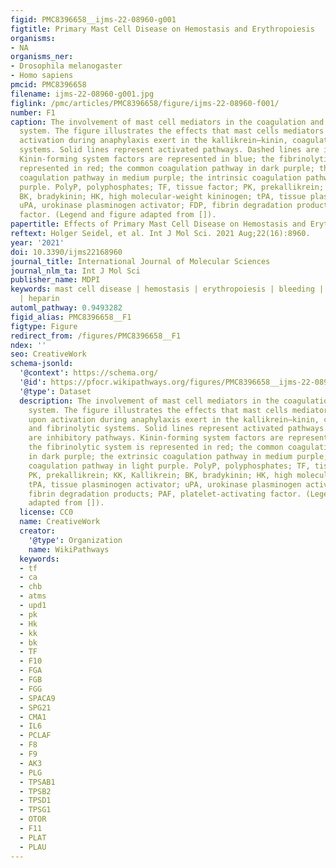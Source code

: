 ```yaml
---
figid: PMC8396658__ijms-22-08960-g001
figtitle: Primary Mast Cell Disease on Hemostasis and Erythropoiesis
organisms:
- NA
organisms_ner:
- Drosophila melanogaster
- Homo sapiens
pmcid: PMC8396658
filename: ijms-22-08960-g001.jpg
figlink: /pmc/articles/PMC8396658/figure/ijms-22-08960-f001/
number: F1
caption: The involvement of mast cell mediators in the coagulation and kallikrein–kinin
  system. The figure illustrates the effects that mast cells mediators released upon
  activation during anaphylaxis exert in the kallikrein–kinin, coagulation, and fibrinolytic
  systems. Solid lines represent activated pathways. Dashed lines are inhibitory pathways.
  Kinin-forming system factors are represented in blue; the fibrinolytic system is
  represented in red; the common coagulation pathway in dark purple; the extrinsic
  coagulation pathway in medium purple; the intrinsic coagulation pathway in light
  purple. PolyP, polyphosphates; TF, tissue factor; PK, prekallikrein; KK, Kallikrein;
  BK, bradykinin; HK, high molecular-weight kininogen; tPA, tissue plasminogen activator;
  uPA, urokinase plasminogen activator; FDP, fibrin degradation products; PAF, platelet-activating
  factor. (Legend and figure adapted from []).
papertitle: Effects of Primary Mast Cell Disease on Hemostasis and Erythropoiesis.
reftext: Holger Seidel, et al. Int J Mol Sci. 2021 Aug;22(16):8960.
year: '2021'
doi: 10.3390/ijms22168960
journal_title: International Journal of Molecular Sciences
journal_nlm_ta: Int J Mol Sci
publisher_name: MDPI
keywords: mast cell disease | hemostasis | erythropoiesis | bleeding | fibrinolysis
  | heparin
automl_pathway: 0.9493282
figid_alias: PMC8396658__F1
figtype: Figure
redirect_from: /figures/PMC8396658__F1
ndex: ''
seo: CreativeWork
schema-jsonld:
  '@context': https://schema.org/
  '@id': https://pfocr.wikipathways.org/figures/PMC8396658__ijms-22-08960-g001.html
  '@type': Dataset
  description: The involvement of mast cell mediators in the coagulation and kallikrein–kinin
    system. The figure illustrates the effects that mast cells mediators released
    upon activation during anaphylaxis exert in the kallikrein–kinin, coagulation,
    and fibrinolytic systems. Solid lines represent activated pathways. Dashed lines
    are inhibitory pathways. Kinin-forming system factors are represented in blue;
    the fibrinolytic system is represented in red; the common coagulation pathway
    in dark purple; the extrinsic coagulation pathway in medium purple; the intrinsic
    coagulation pathway in light purple. PolyP, polyphosphates; TF, tissue factor;
    PK, prekallikrein; KK, Kallikrein; BK, bradykinin; HK, high molecular-weight kininogen;
    tPA, tissue plasminogen activator; uPA, urokinase plasminogen activator; FDP,
    fibrin degradation products; PAF, platelet-activating factor. (Legend and figure
    adapted from []).
  license: CC0
  name: CreativeWork
  creator:
    '@type': Organization
    name: WikiPathways
  keywords:
  - tf
  - ca
  - chb
  - atms
  - upd1
  - pk
  - Hk
  - kk
  - bk
  - TF
  - F10
  - FGA
  - FGB
  - FGG
  - SPACA9
  - SPG21
  - CMA1
  - IL6
  - PCLAF
  - F8
  - F9
  - AK3
  - PLG
  - TPSAB1
  - TPSB2
  - TPSD1
  - TPSG1
  - OTOR
  - F11
  - PLAT
  - PLAU
---
```

